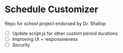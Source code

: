 # Schedule Customizer
Repo for school project endorsed by Dr. Shallop

- [ ] Update script.js for other custom period durations
- [ ] Improving UI + responsiveness
- [ ] Security 